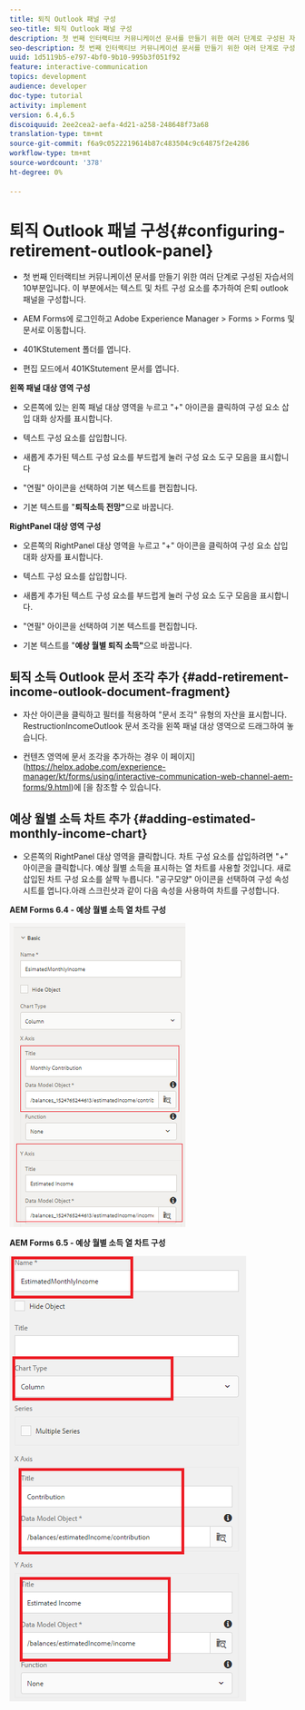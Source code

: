 ```yaml
---
title: 퇴직 Outlook 패널 구성
seo-title: 퇴직 Outlook 패널 구성
description: 첫 번째 인터랙티브 커뮤니케이션 문서를 만들기 위한 여러 단계로 구성된 자습서의 10부분입니다. 이 부분에서는 텍스트 및 차트 구성 요소를 추가하여 은퇴 outlook 패널을 구성합니다.
seo-description: 첫 번째 인터랙티브 커뮤니케이션 문서를 만들기 위한 여러 단계로 구성된 자습서의 10부분입니다. 이 부분에서는 텍스트 및 차트 구성 요소를 추가하여 은퇴 outlook 패널을 구성합니다.
uuid: 1d5119b5-e797-4bf0-9b10-995b3f051f92
feature: interactive-communication
topics: development
audience: developer
doc-type: tutorial
activity: implement
version: 6.4,6.5
discoiquuid: 2ee2cea2-aefa-4d21-a258-248648f73a68
translation-type: tm+mt
source-git-commit: f6a9c0522219614b87c483504c9c64875f2e4286
workflow-type: tm+mt
source-wordcount: '378'
ht-degree: 0%

---
```



# 퇴직 Outlook 패널 구성{#configuring-retirement-outlook-panel}

* 첫 번째 인터랙티브 커뮤니케이션 문서를 만들기 위한 여러 단계로 구성된 자습서의 10부분입니다. 이 부분에서는 텍스트 및 차트 구성 요소를 추가하여 은퇴 outlook 패널을 구성합니다.

* AEM Forms에 로그인하고 Adobe Experience Manager > Forms > Forms 및 문서로 이동합니다.

* 401KStutement 폴더를 엽니다.

* 편집 모드에서 401KStutement 문서를 엽니다.

**왼쪽 패널 대상 영역 구성**

* 오른쪽에 있는 왼쪽 패널 대상 영역을 누르고 &quot;+&quot; 아이콘을 클릭하여 구성 요소 삽입 대화 상자를 표시합니다.

* 텍스트 구성 요소를 삽입합니다.

* 새롭게 추가된 텍스트 구성 요소를 부드럽게 눌러 구성 요소 도구 모음을 표시합니다

* &quot;연필&quot; 아이콘을 선택하여 기본 텍스트를 편집합니다.

* 기본 텍스트를 &quot;**퇴직소득 전망&quot;**&#x200B;으로 바꿉니다.

**RightPanel 대상 영역 구성**

* 오른쪽의 RightPanel 대상 영역을 누르고 &quot;+&quot; 아이콘을 클릭하여 구성 요소 삽입 대화 상자를 표시합니다.

* 텍스트 구성 요소를 삽입합니다.

* 새롭게 추가된 텍스트 구성 요소를 부드럽게 눌러 구성 요소 도구 모음을 표시합니다.

* &quot;연필&quot; 아이콘을 선택하여 기본 텍스트를 편집합니다.

* 기본 텍스트를 &quot;**예상 월별 퇴직 소득&quot;**&#x200B;으로 바꿉니다.

## 퇴직 소득 Outlook 문서 조각 추가 {#add-retirement-income-outlook-document-fragment}

* 자산 아이콘을 클릭하고 필터를 적용하여 &quot;문서 조각&quot; 유형의 자산을 표시합니다. RestructionIncomeOutlook 문서 조각을 왼쪽 패널 대상 영역으로 드래그하여 놓습니다.

* 컨텐츠 영역에 문서 조각을 추가하는 경우 이 페이지](https://helpx.adobe.com/experience-manager/kt/forms/using/interactive-communication-web-channel-aem-forms/9.html)에 [을 참조할 수 있습니다.

## 예상 월별 소득 차트 추가 {#adding-estimated-monthly-income-chart}

* 오른쪽의 RightPanel 대상 영역을 클릭합니다. 차트 구성 요소를 삽입하려면 &quot;+&quot; 아이콘을 클릭합니다. 예상 월별 소득을 표시하는 열 차트를 사용할 것입니다. 새로 삽입된 차트 구성 요소를 살짝 누릅니다. &quot;공구모양&quot; 아이콘을 선택하여 구성 속성 시트를 엽니다.아래 스크린샷과 같이 다음 속성을 사용하여 차트를 구성합니다.

**AEM Forms 6.4 - 예상 월별 소득 열 차트 구성**

![form64](assets/estimatedmonthlyincomechart.png)

**AEM Forms 6.5 - 예상 월별 소득 열 차트 구성**

![forms65](assets/estimatedmonthlyincomechart65.PNG)




